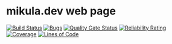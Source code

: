 # mikula.dev web page

[![Build Status](https://mikula.dev/jenkins/buildStatus/icon?job=Jenkins+pipeline+for+mikula.dev)](https://mikula.dev/jenkins/job/Jenkins%20pipeline%20for%20mikula.dev/)
[![Bugs](https://sonarcloud.io/api/project_badges/measure?project=Pixel-yml_mikula.dev&metric=bugs)](https://sonarcloud.io/summary/new_code?id=Pixel-yml_mikula.dev)
[![Quality Gate Status](https://sonarcloud.io/api/project_badges/measure?project=Pixel-yml_mikula.dev&metric=alert_status)](https://sonarcloud.io/summary/new_code?id=Pixel-yml_mikula.dev)
[![Reliability Rating](https://sonarcloud.io/api/project_badges/measure?project=Pixel-yml_mikula.dev&metric=reliability_rating)](https://sonarcloud.io/summary/new_code?id=Pixel-yml_mikula.dev)
[![Coverage](https://sonarcloud.io/api/project_badges/measure?project=Pixel-yml_mikula.dev&metric=coverage)](https://sonarcloud.io/summary/new_code?id=Pixel-yml_mikula.dev)
[![Lines of Code](https://sonarcloud.io/api/project_badges/measure?project=Pixel-yml_mikula.dev&metric=ncloc)](https://sonarcloud.io/summary/new_code?id=Pixel-yml_mikula.dev)

